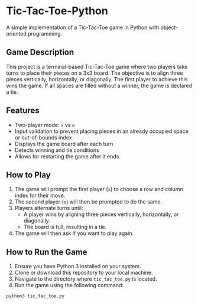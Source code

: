 # Tic-Tac-Toe-Python

A simple implementation of a Tic-Tac-Toe game in Python with object-oriented programming.

## Game Description
This project is a terminal-based Tic-Tac-Toe game where two players take turns to place their pieces on a 3x3 board. The objective is to align three pieces vertically, horizontally, or diagonally. The first player to achieve this wins the game. If all spaces are filled without a winner, the game is declared a tie.

## Features
- Two-player mode: `x` vs `o`
- Input validation to prevent placing pieces in an already occupied space or out-of-bounds index
- Displays the game board after each turn
- Detects winning and tie conditions
- Allows for restarting the game after it ends

## How to Play
1. The game will prompt the first player (`x`) to choose a row and column index for their move.
2. The second player (`o`) will then be prompted to do the same.
3. Players alternate turns until:
   - A player wins by aligning three pieces vertically, horizontally, or diagonally.
   - The board is full, resulting in a tie.
4. The game will then ask if you want to play again.

## How to Run the Game
1. Ensure you have Python 3 installed on your system.
2. Clone or download this repository to your local machine.
3. Navigate to the directory where `tic_tac_toe.py` is located.
4. Run the game using the following command:

```bash
python3 tic_tac_toe.py
